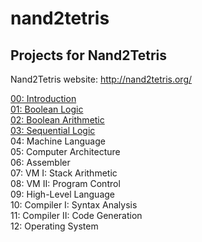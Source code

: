 # nand2tetris

## Projects for Nand2Tetris

Nand2Tetris website: http://nand2tetris.org/

[00: Introduction](https://github.com/mmatila/nand2tetris/tree/main/00)  
[01: Boolean Logic](https://github.com/mmatila/nand2tetris/tree/main/01)  
[02: Boolean Arithmetic](https://github.com/mmatila/nand2tetris/tree/main/02)  
[03: Sequential Logic](https://github.com/mmatila/nand2tetris/tree/main/03)  
04: Machine Language  
05: Computer Architecture  
06: Assembler  
07: VM I: Stack Arithmetic  
08: VM II: Program Control  
09: High-Level Language  
10: Compiler I: Syntax Analysis  
11: Compiler II: Code Generation  
12: Operating System  
